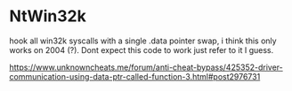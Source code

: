 # NtWin32k

hook all win32k syscalls with a single .data pointer swap, i think this only works on 2004 (?). Dont expect this code to work just refer to it I guess.

https://www.unknowncheats.me/forum/anti-cheat-bypass/425352-driver-communication-using-data-ptr-called-function-3.html#post2976731